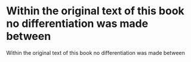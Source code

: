 # Within the original text of this book no differentiation was made between

Within the original text of this book no differentiation was made between